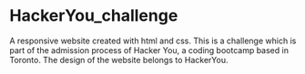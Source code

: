 # HackerYou_challenge
A responsive website created with html and css. This is a challenge which is part of the admission process of Hacker You, a coding bootcamp based in Toronto. The design of the website belongs to HackerYou.
